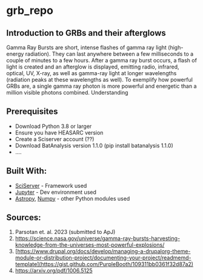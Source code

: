 # grb_repo


## Introduction to GRBs and their afterglows

Gamma Ray Bursts are short, intense flashes of gamma ray light (high-energy radiation). They can last anywhere between a few milliseconds to a couple of minutes to a few hours. 
After a gamma ray burst occurs, a flash of light is created and an afterglow is displayed, emitting radio, infrared, optical, UV, X-ray, as well as gamma-ray light at longer wavelengths (radiation peaks at these wavelengths as well). To exemplify how powerful GRBs are, a single gamma ray photon is more powerful and energetic than a million visible photons combined. Understanding 


## Prerequisites

* Download Python 3.8 or larger
* Ensure you have HEASARC version
* Create a Sciserver account (??)
* Download BatAnalysis version 1.1.0 (pip install batanalysis 1.1.0)
* ....

## Built With:
* [SciServer]([https://apps.sciserver.org/login-portal//login?callbackUrl=https%3A%2F%2Fapps.sciserver.org%2Fdashboard%2F]) - Framework used
* [Jupyter]([http://www.dropwizard.io/1.0.2/docs/](https://jupyter.org/)) - Dev environment used
* [Astropy]([[[http://www.dropwizard.io/1.0.2/docs/](https://jupyter.org/)](https://www.astropy.org/)](https://github.com/astropy/astropy)), [Numpy]([[numpy](https://github.com/numpy/numpy)])  - other Python modules used





## Sources:
1)  Parsotan et. al. 2023 (submitted to ApJ)
2)  https://science.nasa.gov/universe/gamma-ray-bursts-harvesting-knowledge-from-the-universes-most-powerful-explosions/
3)  [https://www.drupal.org/docs/develop/managing-a-drupalorg-theme-module-or-distribution-project/documenting-your-project/readmemd-template](https://gist.github.com/PurpleBooth/109311bb0361f32d87a2)
4)  https://arxiv.org/pdf/1006.5125


